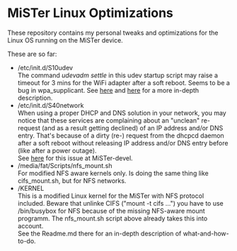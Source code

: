 # MiSTer Linux Optimizations  
These repository contains my personal tweaks and optimizations for the Linux OS running on the MiSTer device.  

These are so far:
* /etc/init.d/S10udev  
The command _udevadm settle_ in this udev startup script may raise a timeout for 3 mins for the WiFi adapter after a soft reboot. Seems to be a bug in wpa_supplicant. See [here](https://github.com/NixOS/nixpkgs/issues/107341) and [here](https://github.com/MiSTer-devel/Linux_Image_creator_MiSTer/issues/15) for a more in-depth description.
* /etc/init.d/S40network  
When using a proper DHCP and DNS solution in your network, you may notice that these services are complaining about an "unclean" re-request (and as a result getting declined) of an IP address and/or DNS entry. That's because of a dirty (re-) request from the dhcpcd daemon after a soft reboot without releasing IP address and/or DNS entry before (like after a power outage).  
See [here](https://github.com/MiSTer-devel/Linux_Image_creator_MiSTer/issues/15) for this issue at MiSTer-devel.
* /media/fat/Scripts/nfs_mount.sh  
For modified NFS aware kernels only. Is doing the same thing like cifs_mount.sh, but for NFS networks.
* /KERNEL  
This is a modified Linux kernel for the MiSTer with NFS protocol included. Beware that unlinke CIFS ("mount -t cifs ...") you have to use /bin/busybox for NFS because of the missing NFS-aware mount programm. The nfs_mount.sh script above already takes this into account.  
See the Readme.md there for an in-depth description of what-and-how-to-do.